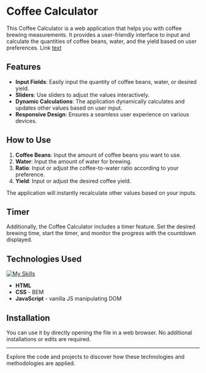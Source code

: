# Coffee Calculator

This Coffee Calculator is a web application that helps you with coffee brewing measurements. It provides a user-friendly interface to input and calculate the quantities of coffee beans, water, and the yield based on user preferences. Link [text]()

## Features

- **Input Fields**: Easily input the quantity of coffee beans, water, or desired yield.
- **Sliders**: Use sliders to adjust the values interactively.
- **Dynamic Calculations**: The application dynamically calculates and updates other values based on user input.
- **Responsive Design**: Ensures a seamless user experience on various devices.

## How to Use

1. **Coffee Beans**: Input the amount of coffee beans you want to use.
2. **Water**: Input the amount of water for brewing.
3. **Ratio**: Input or adjust the coffee-to-water ratio according to your preference.
4. **Yield**: Input or adjust the desired coffee yield.

The application will instantly recalculate other values based on your inputs.

## Timer

Additionally, the Coffee Calculator includes a timer feature. Set the desired brewing time, start the timer, and monitor the progress with the countdown displayed.

## Technologies Used

[![My Skills](https://skillicons.dev/icons?i=html,css,js)](https://skillicons.dev)
- **HTML**
- **CSS** - BEM
- **JavaScript** - vanilla JS manipulating DOM

## Installation

You can use it by directly opening the file in a web browser. No additional installations or edits are required.

---

Explore the code and projects to discover how these technologies and methodologies are applied.
